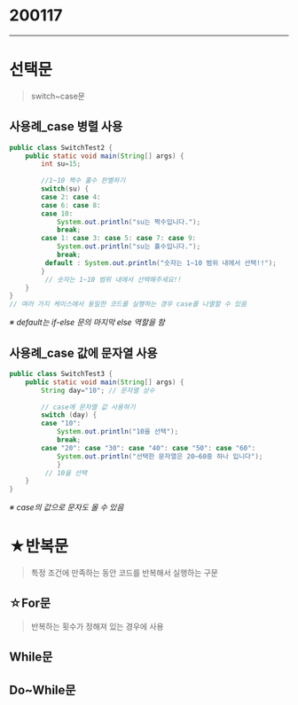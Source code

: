 # 200117 

---

# 선택문

> switch~case문

## 사용례_case 병렬 사용

```java
public class SwitchTest2 {
	public static void main(String[] args) {
		int su=15;
        
		//1~10 짝수 홀수 판별하기
		switch(su) {
		case 2: case 4:
		case 6: case 8:
		case 10:
			System.out.println("su는 짝수입니다.");
			break;
		case 1: case 3: case 5: case 7: case 9:
			System.out.println("su는 홀수입니다.");
			break;
         default : System.out.println("숫자는 1~10 범위 내에서 선택!!");
		}
         // 숫자는 1~10 범위 내에서 선택해주세요!!
	}
}
// 여러 가지 케이스에서 동일한 코드를 실행하는 경우 case를 나열할 수 있음
```

*※ default는 if-else 문의 마지막 else 역할을 함*

## 사용례_case 값에 문자열 사용

```java
public class SwitchTest3 {
	public static void main(String[] args) {
		String day="10"; // 문자열 상수
        
		// case에 문자열 값 사용하기
		switch (day) {
		case "10":
			System.out.println("10을 선택");
			break;
		case "20": case "30": case "40": case "50": case "60":
			System.out.println("선택한 문자열은 20~60중 하나 입니다");
			}
         // 10을 선택
	}
}
```

*※ case의 값으로 문자도 올 수 있음*

# ★반복문

> 특정 조건에 만족하는 동안 코드를 반복해서 실행하는 구문

## ☆For문

> 반복하는 횟수가 정해져 있는 경우에 사용

## While문

## Do~While문